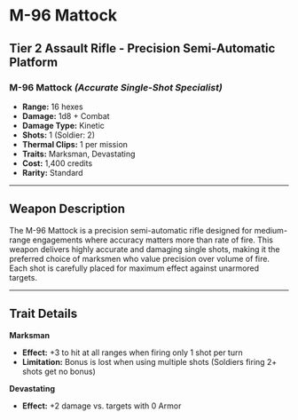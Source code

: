 # M-96 Mattock

## Tier 2 Assault Rifle - Precision Semi-Automatic Platform

### M-96 Mattock *(Accurate Single-Shot Specialist)*
- **Range:** 16 hexes
- **Damage:** 1d8 + Combat
- **Damage Type:** Kinetic
- **Shots:** 1 (Soldier: 2)
- **Thermal Clips:** 1 per mission
- **Traits:** Marksman, Devastating
- **Cost:** 1,400 credits
- **Rarity:** Standard

---

## Weapon Description

The M-96 Mattock is a precision semi-automatic rifle designed for medium-range engagements where accuracy matters more than rate of fire. This weapon delivers highly accurate and damaging single shots, making it the preferred choice of marksmen who value precision over volume of fire. Each shot is carefully placed for maximum effect against unarmored targets.

---

## Trait Details

**Marksman**
- **Effect:** +3 to hit at all ranges when firing only 1 shot per turn
- **Limitation:** Bonus is lost when using multiple shots (Soldiers firing 2+ shots get no bonus)

**Devastating**
- **Effect:** +2 damage vs. targets with 0 Armor